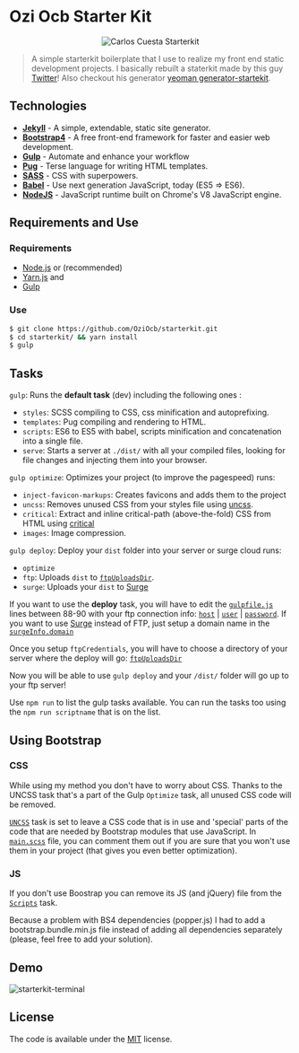 # Ozi Ocb Starter Kit

<p align="center">
	<img src="https://cloud.githubusercontent.com/assets/7629661/9838465/89626e74-5a5e-11e5-9b7d-e0ce76856732.gif" alt="Carlos Cuesta Starterkit"/>
</p>

> A simple starterkit boilerplate that I use to realize my front end static development projects. I basically rebuilt a staterkit made by this guy [Twitter](http://twitter.com/crloscuesta)! Also checkout his generator [yeoman generator-startekit](https://github.com/carloscuesta/generator-starterkit).

## Technologies

- [**Jekyll**](https://jekyllrb.com) -  A simple, extendable, static site generator.
- [**Bootstrap4**](https://getbootstrap.com) - A free front-end framework for faster and easier web development.
- [**Gulp**](http://gulpjs.com) - Automate and enhance your workflow
- [**Pug**](https://pugjs.org) - Terse language for writing HTML templates.
- [**SASS**](http://sass-lang.com) - CSS with superpowers.
- [**Babel**](https://babeljs.io) - Use next generation JavaScript, today (ES5 => ES6).
- [**NodeJS**](https://nodejs.org) - JavaScript runtime built on Chrome's V8 JavaScript engine.

## Requirements and Use

### Requirements

- [Node.js](https://nodejs.org/en/)
or (recommended)
- [Yarn.js](https://yarnpkg.com/en/)
and
- [Gulp](http://gulpjs.com)


### Use

```bash
$ git clone https://github.com/OziOcb/starterkit.git
$ cd starterkit/ && yarn install
$ gulp
```

## Tasks

```gulp```: Runs the **default task** (dev) including the following ones :

- ```styles```: SCSS compiling to CSS, css minification and autoprefixing.
- ```templates```: Pug compiling and rendering to HTML.
- ```scripts```: ES6 to ES5 with babel, scripts minification and concatenation into a single file.
- ```serve```: Starts a server at ```./dist/``` with all your compiled files, looking for file changes and injecting them into your browser.

```gulp optimize```: Optimizes your project (to improve the pagespeed) runs:

- ```inject-favicon-markups```: Creates favicons and adds them to the project
- ```uncss```: Removes unused CSS from your styles file using [uncss](https://github.com/giakki/uncss).
- ```critical```: Extract and inline critical-path (above-the-fold) CSS from HTML using [critical](https://github.com/addyosmani/critical)
- ```images```: Image compression.

```gulp deploy```: Deploy your ```dist``` folder into your server or surge cloud runs:

- ```optimize```
- ```ftp```: Uploads ```dist``` to [```ftpUploadsDir```](https://github.com/carloscuesta/starterkit/blob/master/gulpfile.js#L58).
- ```surge```: Uploads your ```dist``` to [Surge](http://surge.sh)

If you want to use the **deploy** task, you will have to edit the [```gulpfile.js```](https://github.com/OziOcb/starterkit/blob/master/gulpfile.babel.js#L88-L90) lines between 88-90 with your ftp connection info: [```host```](https://github.com/OziOcb/starterkit/blob/master/gulpfile.babel.js#L88) | [```user```](https://github.com/OziOcb/starterkit/blob/master/gulpfile.babel.js#L89) | [```password```](https://github.com/OziOcb/starterkit/blob/master/gulpfile.babel.js#L90). If you want to use [Surge](http://surge.sh) instead of FTP, just setup a domain name in the [```surgeInfo.domain```](https://github.com/OziOcb/starterkit/blob/master/gulpfile.babel.js#L94)

Once you setup ```ftpCredentials```, you will have to choose a directory of your server where the deploy will go: [```ftpUploadsDir```](https://github.com/OziOcb/starterkit/blob/master/gulpfile.babel.js#L81)

Now you will be able to use ```gulp deploy``` and your ```/dist/``` folder will go up to your ftp server!

Use ```npm run``` to list the gulp tasks available. You can run the tasks too using the ```npm run scriptname``` that is on the list.


## Using Bootstrap

### CSS
While using my method you don't have to worry about CSS.
Thanks to the UNCSS task that's a part of the Gulp ```Optimize``` task, all unused CSS code will be removed.

[```UNCSS```](https://github.com/OziOcb/starterkit/blob/develop/gulpfile.babel.js#L248-L356) task is set to leave a CSS code that is in use and 'special' parts of the code that are needed by Bootstrap modules that use JavaScript. In [```main.scss```](https://github.com/OziOcb/starterkit/blob/develop/assets/css/main.scss#L49-L56) file, you can comment them out if you are sure that you won't use them in your project (that gives you even better optimization).

### JS
If you don't use Boostrap you can remove its JS (and jQuery) file from the [```Scripts```](https://github.com/OziOcb/starterkit/blob/master/gulpfile.babel.js#L170) task.

Because a problem with BS4 dependencies (popper.js) I had to add a bootstrap.bundle.min.js file instead of adding all dependencies separately (please, feel free to add your solution).



<!-- ## Project Structure

```
.
├── /dist/                   # Minified, optimized and compiled files.
│   ├── /assets/             # Assets folder.
│   │   ├── /css/            # CSS style files.
│   │   ├── /files/          # Static files.
│   │   │   └── img/         # Images folder.
│   │   └── /js/             # JS files.
│   └── *.html               # Rendered and compiled HTMLs from Pug.
├── /node_modules/           # Node modules dependencies and packages.
├── /src/                    # Source files.
│   ├── /images/             # Images non compressed.
│   ├── /scripts/            # JavaScript files.
│   ├── /styles/             # SCSS style files.
│   │   └── _includes/       # Styles SCSS partials.
│   ├── /templates/          # Templating Pug files.
│   │   └── _includes/       # Templating Pug partials.
└── gulpfile.js              # Gulp automatization file.
``` -->

## Demo

![starterkit-terminal](https://cloud.githubusercontent.com/assets/7629661/10411914/803cb756-6f75-11e5-82c3-b0832b425b77.gif)

## License

The code is available under the [MIT](https://github.com/carloscuesta/starterkit/blob/master/LICENSE) license.
